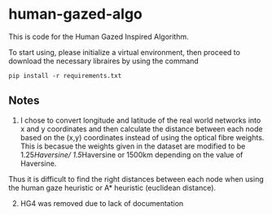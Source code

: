 # human-gazed-algo

This is code for the Human Gazed Inspired Algorithm.

To start using, please initialize a virtual environment, then proceed to download the necessary libraires by using the command
```
pip install -r requirements.txt
```

## Notes

1. I chose to convert longitude and latitude of the real world networks into x and y coordinates and then calculate the distance between each node based on the (x,y) coordinates instead of using the optical fibre weights. This is becasue the weights given in the dataset are modified to be 1.25*Haversine/ 1.5*Haversine or 1500km depending on the value of Haversine. 

Thus it is difficult to find the right distances between each node when using the human gaze heuristic or A* heuristic (euclidean distance). 


2. HG4 was removed due to lack of documentation
<!-- 

## ENVIRONMENT VARIABLES REQUIRED
```
OPENAI_API_KEY=XXX
LANGCHAIN_API_KEY=XXX
TAVILY_API_KEY=XXX

# Telegram bot
TELEGRAM_API_KEY=XXX
TELEGRAM_BOT_USERNAME=XXX

# Mongo connection
CHATBOT_MONGO_CONNECTION_STRING
CHATBOT_MONGO_DATABASE=XXX
CHATBOT_MONGO_COLLECTION=XXX
MANAGER_STATUS=XXX

# Initialize tnb keys
TNB_MONGO_CONNECTION_STRING=XXX
TNB_API_KEY=XXX
TNB_API_SECRET=XXX

# GCS bucket name
GCS_BUCKET_NAME=XXX

# Accessing Suria DB credentials
DB_NAME_1=XXX
IAM_USER_1=XXX
INSTANCE_CONNECTION_NAME_1=XXX

# Accessing SIP-CDE DB credentials
DB_NAME_2=XXX
IAM_USER_2=XXX
INSTANCE_CONNECTION_NAME_2=XXX

# Initialize OCR
OCR_API_KEY=XXX
OCR_API_SECRET=XXX

# JWT user
USER_SECRET=XXX
```

IMPORTANT NOTE: Ensure the authenticsation JSON files are added into a folder called "authentication'

### DESCRIPTION
This AI Agent chatbot leverages the LangGraph framework to respond to user queries and perform actions such as downloading bills and sending emails, all based on user requests. Currently, a single-agent chatbot handles all user interactions and actions, but a multi-agent chatbot is also in development.
 
The agent performs tasks by invoking "Tools," which are functions that define specific actions. These functions can be triggered by the chatbot or accessed directly via FastAPI. Further instructions on [adding custom tools](#how-to-add-custom-tools) and [adding databases](#adding-multiple-postgresql-databases-on-cloud-sql-with-iam-authentication) can be found below.

### Important Notes

To run the code locally, there are two different ways to run the program, first is with FastAPI, and the second is with a Telegram Bot. It is important to note that only one mode can be run at a single instance.

### Running Locally with FastAPI

1. Ensure you set up a virtual environment first before installing the libraries required by using the command:

    ```
    pip install -r requirements.txt
    ```
2. Ensure that in `initializer.py`:

    ```
    IS_GOOGLE = False
    ```

3.  To run with FastAPI, ensure `main.py`:

    ```
    from components.routes import fastapi_main

    if __name__ == "__main__":
        fastapi_main()
    ```

4.  Then, run the file `main.py` with the command:
    ```
    python main.py
    ```
    Now, go to your browser and type in the url `http://127.0.0.1:8000/docs`, which will lead you to the FastAPI endpoints.


5.  After that, ensure you log into FastAPI with the proper credentials, under the `OAuth2PasswordBearer (OAuth2, password)` section

6. Use the chatbot under the `single_agent_with_respone` endpoint

before using the chatbot, which is under the `single_agent_with_respone` endpoint. 

### Running Locally with Telegram Bot
1. Ensure you set up a virtual environment first before installing the libraries required by using the command:

    ```
    pip install -r requirements.txt
    ```
2. Ensure that in `initializer.py`:

    ```
    IS_GOOGLE = False
    ```

3. To run with Telegram Bot, first ensure that the `TELEGRAM_API_KEY` and `TELEGRAM_BOT_USERNAME` are specified correctly in the `.env` file:

    ```
    TELEGRAM_API_KEY = XXX
    TELEGRAM_BOT_USERNAME = XXX
    ```

4.  Additionally, the thread_id associated with the telegram bot can be found in the file `telegram_bot.py`. Change the thread_id if you would like to start a new conversation with the telegram bot.

    ```
    thread_id = XXX
    ```

    Changing the thread id is also a good way of rectifying any errors that occur while working on the repo.

5. To run the telegram bot, ensure that `main.py` is as shown:

    ```
    from telegram_bot import telegram_bot

    if __name__ == "__main__":
        telegram_bot()
    ```

6. Finally, run the program by running the command:

    ```
    python main.py
    ```

### Creating Users

To create Users, simply run the code `users.create_user`, which will create a json file that contains all the credential.

After that, import the json file into MongoDB under the collection `brain.users`, and authenticate FastAPI with the credentials.

### HOW TO ADD CUSTOM TOOLS
1. Build the custom tool:
    - define functions (e.g., 'print_tacos')
        - this function can only be called via FastAPI (without agent)

    ```
    def print_tacos():
        x = "i love tacos"
        return x
    ```
    
2. Wrap the function with '@tool'
    - create another function that calls 'print_tacos'
        - this can only be called by the agent
    - mandatory to add a docstring to describe the tool's purpose 
    - IMPORTANT NOTE: Maximum number of characters for docstring is 1024


    ```
    @tool
    def print_tacos_tool():
        """
        Prints and returns a statement that I love tacos, no inputs needed.

        Args:
            None

        Returns:
            str: A string stating "I love tacos".
        """
        x = print_tacos()
        return x
    ```

3. Integrating tools into the agent
    - import the tools into the agent file
    - add tools into 'safe' or 'sensitive' categories

    ```
    e.g.
    from tools.example_tools import print_tacos_tool, print_sensitive_watermelon_tool
    
    ...

    single_agent_safe_tools = [
        TavilySearchResults(max_results=1),
        print_tacos_tool
    ]

    single_agent_sensitive_tools = [
        print_sensitive_watermelon_tool
    ]

    ```

### CHOOSING EMPLOYEE STATUS AND TOOLS

This section will cover ways in whihc you can specify the position of an employee (manager, non-manager, etc) and choose what type of tools are accessible for them.

1. Currently, the manager status is set in the `.env` file, which is then passed into the `agents.single_agent` file. Specify the role of the employee here.
```
MANAGER_STATUS=XXX
```
2. Add in a list of safe tools and sensitive tools that are accesible by this employee in the `agents.single_agent` file like below:
```
manager_safe_tools = [
    tnb_tools.agent_get_electricity_info_for_month,
    tnb_tools.agent_get_statement_information,
    tnb_tools.agent_get_all_account_names,
    db_tools.determine_db_to_query_tool,
    db_tools.python_repl_tool,
    ocr_tools.agent_utilise_ocr,
    ocr_tools.agent_validate_file,
    tnb_tools.agent_edit_tnb_meter_application,
    tnb_tools.agent_fill_up_tnb_meter_application
]

manager_sensitive_tools = [,
    tnb_tools.agent_retrieve_monthly_bill_pdf,
]
```

3. To add more positions apart from manager and non-manager, repeat steps 1 and 2 with a different position name and modify the `check_manager` function in `agents.single_agent` file such that it would include the position you added:

    ```
    def check_manager(manager_status):
        if manager_status == "manager":
            ...
        
        elif manager_status == "non-manager":
            ...

        elif manager_status == "NEW_POSITION":
            sensitive_tools = {t.name for t in NEW_POSITION_sensitive_tools}
            single_agent_assistant_runnable = assistant_prompt | llm.bind_tools(
                NEW_POSITION_safe_tools + NEW_POSITION_sensitive_tools
            )
            return single_agent_assistant_runnable, NEW_POSITION_safe_tools, NEW_POSITION_sensitive_tools
    ```


### ADDING MULTIPLE POSTGRESQL DATABASES ON CLOUD SQL WITH IAM AUTHENTICATION
1. Add credentials to .env file
    - for each new database, you need to add the relevant credentials and connection details to your .env file
    - make sure you add the following entries:

    ```
    GOOGLE_APPLICATION_CREDENTIALS_1=path/to/first-service-account.json
    DB_NAME_1=your_first_database_name
    IAM_USER_1=your_first_iam_user
    INSTANCE_CONNECTION_NAME_1=your_first_instance_connection_name

    GOOGLE_APPLICATION_CREDENTIALS_2=path/to/second-service-account.json
    DB_NAME_2=your_second_database_name
    IAM_USER_2=your_second_iam_user
    INSTANCE_CONNECTION_NAME_2=your_second_instance_connection_name
    ```

3. Create connection functions
    - define a lazy_load function in the `components.db` file for each new database, such that the database will only be loaded when it is necessary

    ```
    # Create the suria_db engine lazily
    def lazy_load_suria_db_engine():
        try:
            connector = create_connector(init.SURIA_DB_SERVICE_ACCOUNT_FILE)
            pool = sqlalchemy.create_engine(
                "postgresql+pg8000://",
                creator=lambda: getconn(connector, init.INSTANCE_CONNECTION_NAME_1, init.IAM_USER_1, init.DB_NAME_1),  # Use the getconn_1 function to connect lazily
            )
            
            print("Suria database engine created successfully.")
            return pool
        
        except:
            return "Error connecting to Suria DB"
    ```


4. Write a detailed database summary:
    - Prepare a detailed text summary describing the data stored in the new database. This summary will help the LLM understand the database's content. Write this into a variable named after the new database under the file `components.db_info`, Then add it into the tuple defined at the bottom of the file as shown:
    
    ```
    NEW_DATABASE = "This database stores detailed records of customer transactions, including purchase history, payment methods, and associated metadata. It also contains tables for customer demographics and loyalty program participation."

    files_to_upload: List[Tuple[str, str]] = [
    (DATABASE_1_SUMMARY, "DATABASE_1"),
    (NEW_DATABASE_SUMMARY, "NEW_DATABASE"),
    ...,
    (DATABASE_10_SUMMARY, "DATABASE_10")
    ]
    ```

5. Upload the summary to MongoDB and store its embeddings:
    - convert the summary into embeddings using the LLM model and store these embeddings in MongoDB.
    - `files_to_upload` is tuple defined in `components.db_info`


    for example:
    ```
    @app.get("/upload-all-atlas-vectors")
    async def upload_all_vectors():
        all_records = []  # To store all records for batch insertion

        for file_description, db_name in files_to_upload:
            # Split the text into sections (create a new document for each section)
            df = pd.DataFrame([txt for txt in re.split(r"(?=\n##)", file_description)], columns=["page_content"])
            
            # Add a column for the database name
            df['database_name'] = db_name

            # Generate embeddings using your OpenAI client
            res = init.openai_client.embeddings.create(input=df['page_content'], model=init.DEFAULT_EMBEDDINGS_MODEL)
            embeddings = [data.embedding for data in res.data]
            df['embeddings'] = embeddings
            
            # Convert the DataFrame to a list of dictionaries and append to all_records
            df_dict = df.to_dict(orient="records")
            all_records.extend(df_dict)

        # Insert all the data into MongoDB in one go
        collection = init.mongodb.get_collection(COLLECTION_NAME)
        collection.insert_many(all_records)

        return {
            "message": f"{len(all_records)} vectors uploaded successfully",
        }

    ```
    - replace COLLECTION_NAME with the name of your MongoDB collection

6. Update the database selection logic:
    - modify the `database_collection` to include the new database:

    ```
    # Determine the database to query from the matched vectors
    database_connections = {
    "NEW_DATABASE": lambda: SQLDatabase(engine=lazy_load_new_database_engine(), lazy_table_reflection=True),  # Lazy load for suria_db
    "DATABASE_2": lambda: SQLDatabase(engine=lazy_load_database_2_engine(), lazy_table_reflection=True),  # Lazy load for sip_cde_db
    # Add more databases here by lazily loading them using the `lazy_load_sql_server_engine` function
    # "SIPUF_CPA_DB": lambda: SQLDatabase(engine=lazy_load_sql_server_engine("SIPUF_CPA_DB"), lazy_table_reflection=True)
    }
    ```

Note: If you encounter any issues, verify that your environment variables are correctly set and that your IAM roles and permissions are properly configured.

## Deployment

1. In initializer.py, ensure:
    ```
    IS_GOOGLE = True
    ```

2. In console, ensure that you are pointing to the right project:
    ```
    gcloud config set project brain-433706
    ```

3. Using the supplied `cloud-build.yaml`, use Cloud Build to build the image, run the database migrations, and populate the static assets:
    ```
    gcloud builds submit --config cloud-build.yaml
    ```

4. When the build is successful, deploy the Cloud Run service:
    ```
    gcloud run deploy brain-cloudrun --platform managed --region asia-southeast1 --image gcr.io/brain-433706/brain-cloudrun
    ```

#### 'DETERMINE_DB_TO_QUERY' TOOL
The determine_db_to_query tool is designed to intelligently route SQL queries to the appropriate database by leveraging a pre-built contextual understanding of what is stored in each database. This tool is crucial for systems where multiple databases are involved, and there is a need to determine the most relevant database based on user input. 

Here's how it works:
1. Database Descriptions: each database has a detailed text summary converted into embeddings and stored in MongoDB.
2. Query Matching: the function generates embeddings for the user query and finds the closest matching database descriptions.
3. Contextual Analysis: the matched descriptions are analyzed by an LLM to identify the most relevant database.
4. Database Selection: the query is then routed to the correct PostgreSQL database based on the LLM’s decision.
 -->
